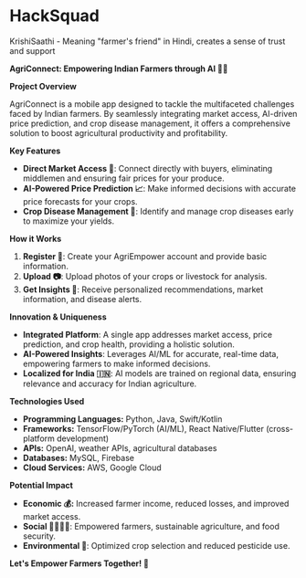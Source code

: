 # HackSquad
KrishiSaathi - Meaning "farmer's friend" in Hindi, creates a sense of trust and support

**AgriConnect: Empowering Indian Farmers through AI 🌾🤖**

**Project Overview**

AgriConnect is a mobile app designed to tackle the multifaceted challenges faced by Indian farmers. By seamlessly integrating market access, AI-driven price prediction, and crop disease management, it offers a comprehensive solution to boost agricultural productivity and profitability.

**Key Features**

* **Direct Market Access 🤝**: Connect directly with buyers, eliminating middlemen and ensuring fair prices for your produce.
* **AI-Powered Price Prediction 📈**: Make informed decisions with accurate price forecasts for your crops.
* **Crop Disease Management 🌱**: Identify and manage crop diseases early to maximize your yields.

**How it Works**

1. **Register 📝**: Create your AgriEmpower account and provide basic information.
2. **Upload 📷**: Upload photos of your crops or livestock for analysis.
3. **Get Insights 🧠**: Receive personalized recommendations, market information, and disease alerts.

**Innovation & Uniqueness**

* **Integrated Platform**: A single app addresses market access, price prediction, and crop health, providing a holistic solution.
* **AI-Powered Insights**: Leverages AI/ML for accurate, real-time data, empowering farmers to make informed decisions.
* **Localized for India 🇮🇳**: AI models are trained on regional data, ensuring relevance and accuracy for Indian agriculture.

**Technologies Used**

* **Programming Languages:** Python, Java, Swift/Kotlin
* **Frameworks:** TensorFlow/PyTorch (AI/ML), React Native/Flutter (cross-platform development)
* **APIs:** OpenAI, weather APIs, agricultural databases
* **Databases:** MySQL, Firebase
* **Cloud Services:** AWS, Google Cloud

**Potential Impact**

* **Economic 💰:** Increased farmer income, reduced losses, and improved market access.
* **Social 👨‍🌾👩‍🌾**: Empowered farmers, sustainable agriculture, and food security.
* **Environmental 🌳**: Optimized crop selection and reduced pesticide use.


**Let's Empower Farmers Together! 💪** 


